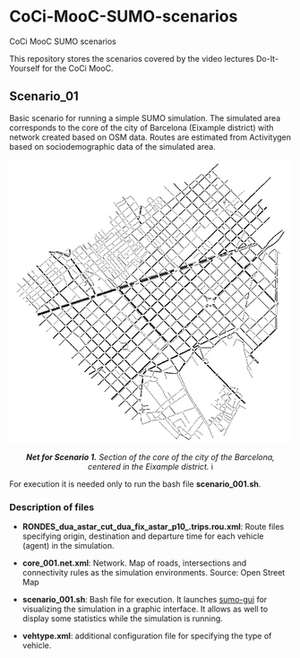 # CoCi-MooC-SUMO-scenarios
CoCi MooC SUMO scenarios

This repository stores the scenarios covered by the video lectures Do-It-Yourself for the CoCi MooC.

## Scenario_01
Basic scenario for running a simple SUMO simulation.
The simulated area corresponds to the core of the city of Barcelona (Eixample district) with network created based on OSM data.
Routes are estimated from Activitygen based on sociodemographic data of the simulated area.

![net scenario 1](core_001.PNG)

<p align = "center"><i>
<b>Net for Scenario 1.</b> Section of the core of the city of the Barcelona, centered in the Eixample district.
</i>i</p>

For execution it is needed only to run the bash file **scenario_001.sh**.

### Description of files

- **RONDES_dua_astar_cut_dua_fix_astar_p10_.trips.rou.xml**: Route files specifying origin, destination and departure time for each vehicle (agent) in the simulation.

- **core_001.net.xml**: Network. Map of roads, intersections and connectivity rules as the simulation environments. Source: Open Street Map

- **scenario_001.sh**: Bash file for execution. It launches <a href="https://sumo.dlr.de/docs/sumo-gui.html" target="_blank">sumo-gui</a> for visualizing the simulation in a graphic interface. It allows as well to display some statistics while the simulation is running.

- **vehtype.xml**: additional configuration file for specifying the type of vehicle.

